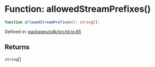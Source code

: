 # Function: allowedStreamPrefixes()

```ts
function allowedStreamPrefixes(): string[];
```

Defined in: [packages/sdk/src/id.ts:65](https://github.com/towns-protocol/towns/blob/0db1fd0ac7258e8db8cedfb6183e8eade8284fa1/packages/sdk/src/id.ts#L65)

## Returns

`string`[]
